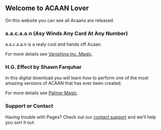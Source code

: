 ## Welcome to ACAAN Lover

On this website you can see all Acaans are released.


### a.a.c.a.a.n (Asy Winds Any Card At Any Number)

a.a.c.a.a.n is a realy cool and hands off Acaan.

For more details see [Vanishing Inc. Magic](https://www.vanishingincmagic.com/card-magic-downloads/aacaan/).

### H.G. Effect by Shawn Farquhar

In this digital download you will learn how to perform one of the most amazing versions of ACAAN that has ever been created.

For more details see [Palmer Magic](https://www.palmermagic.com/product/h-g-effect-shawn-farquhar/).

### Support or Contact

Having trouble with Pages? Check out our [contact support](https://andibrunner.de/#signup) and we’ll help you sort it out.
